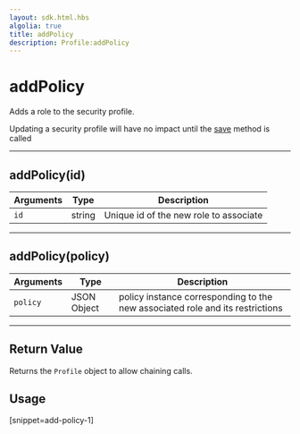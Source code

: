 ```yaml
---
layout: sdk.html.hbs
algolia: true
title: addPolicy
description: Profile:addPolicy
---
```

  

# addPolicy
Adds a role to the security profile.

<aside class="note">
Updating a security profile will have no impact until the <a href="{{ site_base_path }}sdk-reference/profile/save">save</a> method is called
</aside>

---

## addPolicy(id)

| Arguments | Type | Description |
|---------------|---------|----------------------------------------|
| ``id`` | string | Unique id of the new role to associate |

---

## addPolicy(policy)

| Arguments | Type | Description |
|---------------|---------|----------------------------------------|
| ``policy`` | JSON Object | policy instance corresponding to the new associated role and its restrictions |

---

## Return Value

Returns the `Profile` object to allow chaining calls.

## Usage

[snippet=add-policy-1]
